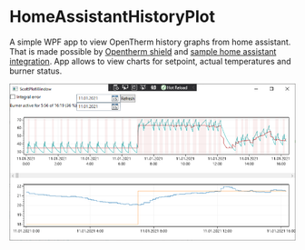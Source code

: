 # HomeAssistantHistoryPlot
A simple WPF app to view OpenTherm history graphs from home assistant. That is made possible by [Opentherm shield](https://diyless.com/product/master-opentherm-shield) and [sample home assistant integration](https://diyless.com/blog/home-assistant-opentherm-thermostat). App allows to view charts for setpoint, actual temperatures and burner status.

![Main Window](Screen.png?raw=true)

